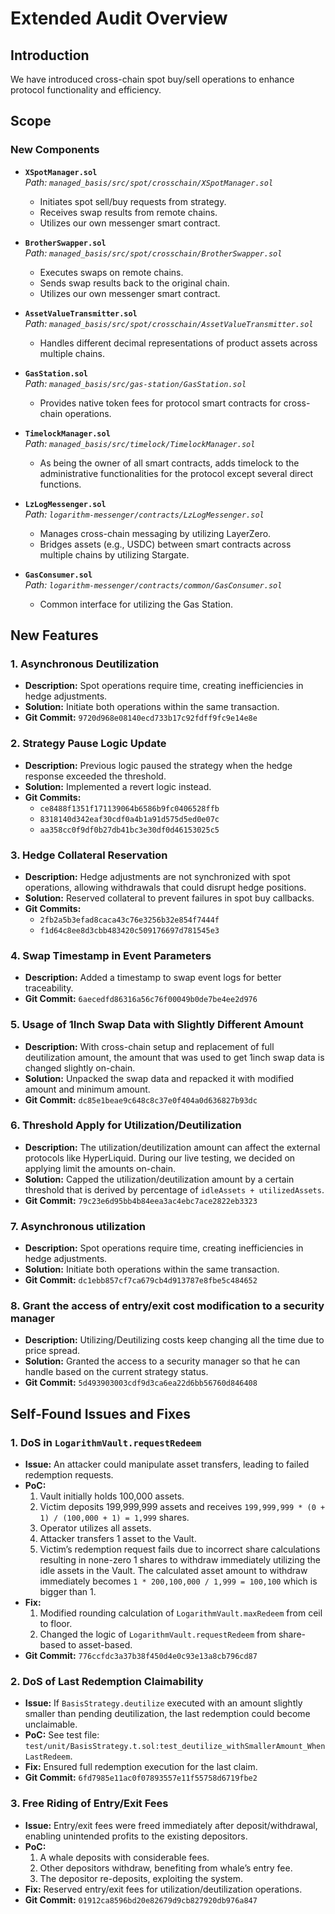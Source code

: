 # Extended Audit Overview

## Introduction

We have introduced cross-chain spot buy/sell operations to enhance protocol functionality and efficiency.

## Scope

### New Components

- **`XSpotManager.sol`**  
  _Path: `managed_basis/src/spot/crosschain/XSpotManager.sol`_

  - Initiates spot sell/buy requests from strategy.
  - Receives swap results from remote chains.
  - Utilizes our own messenger smart contract.

- **`BrotherSwapper.sol`**  
  _Path: `managed_basis/src/spot/crosschain/BrotherSwapper.sol`_

  - Executes swaps on remote chains.
  - Sends swap results back to the original chain.
  - Utilizes our own messenger smart contract.

- **`AssetValueTransmitter.sol`**  
  _Path: `managed_basis/src/spot/crosschain/AssetValueTransmitter.sol`_

  - Handles different decimal representations of product assets across multiple chains.

- **`GasStation.sol`**  
  _Path: `managed_basis/src/gas-station/GasStation.sol`_

  - Provides native token fees for protocol smart contracts for cross-chain operations.

- **`TimelockManager.sol`**  
  _Path: `managed_basis/src/timelock/TimelockManager.sol`_

  - As being the owner of all smart contracts, adds timelock to the administrative functionalities for the protocol except several direct functions.

- **`LzLogMessenger.sol`**  
  _Path: `logarithm-messenger/contracts/LzLogMessenger.sol`_

  - Manages cross-chain messaging by utilizing LayerZero.
  - Bridges assets (e.g., USDC) between smart contracts across multiple chains by utilizing Stargate.

- **`GasConsumer.sol`**  
  _Path: `logarithm-messenger/contracts/common/GasConsumer.sol`_
  - Common interface for utilizing the Gas Station.

## New Features

### 1. Asynchronous Deutilization

- **Description:** Spot operations require time, creating inefficiencies in hedge adjustments.
- **Solution:** Initiate both operations within the same transaction.
- **Git Commit:** `9720d968e08140ecd733b17c92fdff9fc9e14e8e`

### 2. Strategy Pause Logic Update

- **Description:** Previous logic paused the strategy when the hedge response exceeded the threshold.
- **Solution:** Implemented a revert logic instead.
- **Git Commits:**
  - `ce8488f1351f171139064b6586b9fc0406528ffb`
  - `8318140d342eaf30cdf0a4b1a91d575d5ed0e07c`
  - `aa358cc0f9df0b27db41bc3e30df0d46153025c5`

### 3. Hedge Collateral Reservation

- **Description:** Hedge adjustments are not synchronized with spot operations, allowing withdrawals that could disrupt hedge positions.
- **Solution:** Reserved collateral to prevent failures in spot buy callbacks.
- **Git Commits:**
  - `2fb2a5b3efad8caca43c76e3256b32e854f7444f`
  - `f1d64c8ee8d3cbb483420c509176697d781545e3`

### 4. Swap Timestamp in Event Parameters

- **Description:** Added a timestamp to swap event logs for better traceability.
- **Git Commit:** `6aecedfd86316a56c76f00049b0de7be4ee2d976`

### 5. Usage of 1Inch Swap Data with Slightly Different Amount

- **Description:** With cross-chain setup and replacement of full deutilization amount, the amount that was used to get 1inch swap data is changed slightly on-chain.
- **Solution:** Unpacked the swap data and repacked it with modified amount and minimum amount.
- **Git Commit:** `dc85e1beae9c648c8c37e0f404a0d636827b93dc`

### 6. Threshold Apply for Utilization/Deutilization

- **Description:** The utilization/deutilization amount can affect the external protocols like HyperLiquid. During our live testing, we decided on applying limit the amounts on-chain.
- **Solution:** Capped the utilization/deutilization amount by a certain threshold that is derived by percentage of `idleAssets + utilizedAssets`.
- **Git Commit:** `79c23e6d95bb4b84eea3ac4ebc7ace2822eb3323`

### 7. Asynchronous utilization

- **Description:** Spot operations require time, creating inefficiencies in hedge adjustments.
- **Solution:** Initiate both operations within the same transaction.
- **Git Commit:** `dc1ebb857cf7ca679cb4d913787e8fbe5c484652`

### 8. Grant the access of entry/exit cost modification to a security manager

- **Description:** Utilizing/Deutilizing costs keep changing all the time due to price spread.
- **Solution:** Granted the access to a security manager so that he can handle based on the current strategy status.
- **Git Commit:** `5d493903003cdf9d3ca6ea22d6bb56760d846408`

## Self-Found Issues and Fixes

### 1. DoS in `LogarithmVault.requestRedeem`

- **Issue:** An attacker could manipulate asset transfers, leading to failed redemption requests.
- **PoC:**
  1. Vault initially holds 100,000 assets.
  2. Victim deposits 199,999,999 assets and receives `199,999,999 * (0 + 1) / (100,000 + 1) = 1,999` shares.
  3. Operator utilizes all assets.
  4. Attacker transfers 1 asset to the Vault.
  5. Victim’s redemption request fails due to incorrect share calculations resulting in none-zero 1 shares to withdraw immediately utilizing the idle assets in the Vault. The calculated asset amount to withdraw immediately becomes `1 * 200,100,000 / 1,999 = 100,100` which is bigger than 1.
- **Fix:**
  1. Modified rounding calculation of `LogarithmVault.maxRedeem` from ceil to floor.
  2. Changed the logic of `LogarithmVault.requestRedeem` from share-based to asset-based.
- **Git Commit:** `776ccfdc3a37b38f450d4e0c93e13a8cb796cd87`

### 2. DoS of Last Redemption Claimability

- **Issue:** If `BasisStrategy.deutilize` executed with an amount slightly smaller than pending deutilization, the last redemption could become unclaimable.
- **PoC:** See test file: `test/unit/BasisStrategy.t.sol:test_deutilize_withSmallerAmount_WhenLastRedeem`.
- **Fix:** Ensured full redemption execution for the last claim.
- **Git Commit:** `6fd7985e11ac0f07893557e11f55758d6719fbe2`

### 3. Free Riding of Entry/Exit Fees

- **Issue:** Entry/exit fees were freed immediately after deposit/withdrawal, enabling unintended profits to the existing depositors.
- **PoC:**
  1. A whale deposits with considerable fees.
  2. Other depositors withdraw, benefiting from whale’s entry fee.
  3. The depositor re-deposits, exploiting the system.
- **Fix:** Reserved entry/exit fees for utilization/deutilization operations.
- **Git Commit:** `01912ca8596bd20e82679d9cb827920db976a847`

